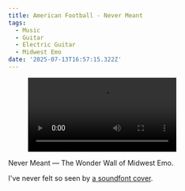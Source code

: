 ```yaml
---
title: American Football - Never Meant
tags:
  - Music
  - Guitar
  - Electric Guitar
  - Midwest Emo
date: '2025-07-13T16:57:15.322Z'
---
```


<figure className="reset">
  <video
    autobuffer
    loop
    type="video/mp4"
    playsInline
    controls
    className="full-width"
  >
    <source
      src="https://res.cloudinary.com/cpadilla/video/upload/v1751410644/chrisdpadilla/blog/video/NeverMeantLickLoudCompressed_nyqkij.mov"
      type="video/mp4"
    />
  </video>
</figure>

Never Meant — The Wonder Wall of Midwest Emo.

I've never felt so seen by [a soundfont cover](https://youtu.be/sOOGOqTn9Fo?si=CwRRWYnXDgvDtAfo).
